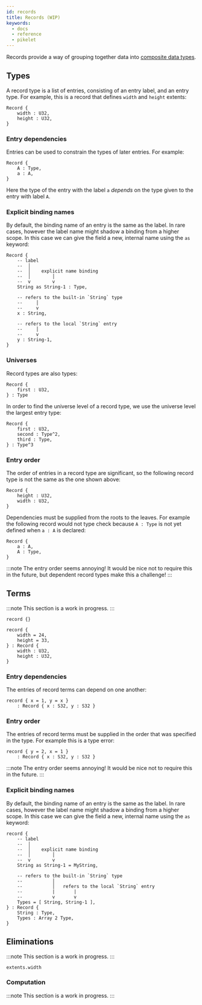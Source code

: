 ```yaml
---
id: records
title: Records (WIP)
keywords:
  - docs
  - reference
  - pikelet
---
```


Records provide a way of grouping together data into [composite data types][composite-data-types-wikipedia].

[composite-data-types-wikipedia]: https://en.wikipedia.org/wiki/Composite_data_type

## Types

A record type is a list of entries, consisting of an entry label, and an entry type.
For example, this is a record that defines `width` and `height` extents:

```pikelet
Record {
    width : U32,
    height : U32,
}
```

### Entry dependencies

Entries can be used to constrain the types of later entries.
For example:

```pikelet
Record {
    A : Type,
    a : A,
}
```

Here the type of the entry with the label `a` _depends_ on the type given to
the entry with label `A`.

### Explicit binding names

By default, the binding name of an entry is the same as the label.
In rare cases, however the label name might shadow a binding from a higher scope.
In this case we can give the field a new, internal name using the `as` keyword:

```pikelet
Record {
    -- label
    --  │
    --  │    explicit name binding
    --  │        │
    --  v        v
    String as String-1 : Type,

    -- refers to the built-in `String` type
    --     │
    --     v
    x : String,

    -- refers to the local `String` entry
    --     │
    --     v
    y : String-1,
}
```

### Universes

Record types are also types:

```pikelet
Record {
    first : U32,
} : Type
```

In order to find the universe level of a record type,
we use the universe level the largest entry type:

```pikelet
Record {
    first : U32,
    second : Type^2,
    third : Type,
} : Type^3
```

### Entry order

The order of entries in a record type are significant,
so the following record type is not the same as the one shown above:

```pikelet
Record {
    height : U32,
    width : U32,
}
```

Dependencies must be supplied from the roots to the leaves.
For example the following record would not type check because `A : Type` is not yet defined when `a : A` is declared:

```pikelet
Record {
    a : A,
    A : Type,
}
```

:::note
The entry order seems annoying!
It would be nice not to require this in the future,
but dependent record types make this a challenge!
:::

## Terms

:::note
This section is a work in progress.
:::

```pikelet
record {}
```

```pikelet
record {
    width = 24,
    height = 33,
} : Record {
    width : U32,
    height : U32,
}
```

### Entry dependencies

The entries of record terms can depend on one another:

```pikelet
record { x = 1, y = x }
    : Record { x : S32, y : S32 }
```

### Entry order

The entries of record terms must be supplied in the order that was specified in the type.
For example this is a type error:

```pikelet
record { y = 2, x = 1 }
    : Record { x : S32, y : S32 }
```

:::note
The entry order seems annoying!
It would be nice not to require this in the future.
:::

### Explicit binding names

By default, the binding name of an entry is the same as the label.
In rare cases, however the label name might shadow a binding from a higher scope.
In this case we can give the field a new, internal name using the `as` keyword:

```pikelet
record {
    -- label
    --  │
    --  │    explicit name binding
    --  │        │
    --  v        v
    String as String-1 = MyString,

    -- refers to the built-in `String` type
    --           │
    --           │   refers to the local `String` entry
    --           |       |
    --           v       v
    Types = [ String, String-1 ],
} : Record {
    String : Type,
    Types : Array 2 Type,
}
```

## Eliminations

:::note
This section is a work in progress.
:::

```pikelet
extents.width
```

### Computation

:::note
This section is a work in progress.
:::
